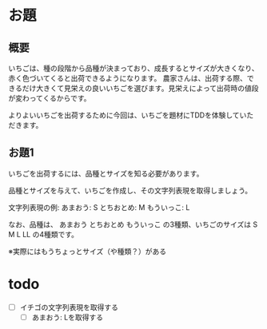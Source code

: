 # お題
## 概要
いちごは、種の段階から品種が決まっており、成長するとサイズが大きくなり、赤く色づいてくると出荷できるようになります。
農家さんは、出荷する際、できるだけ大きくて見栄えの良いいちごを選びます。見栄えによって出荷時の値段が変わってくるからです。

よりよいいちごを出荷するために今回は、いちごを題材にTDDを体験していただきます。

## お題1

いちごを出荷するには、品種とサイズを知る必要があります。

品種とサイズを与えて、いちごを作成し、その文字列表現を取得しましょう。

文字列表現の例: あまおう: S とちおとめ: M もういっこ: L

なお、品種は、 あまおう とちおとめ もういっこ の3種類、いちごのサイズは S M L LL の4種類です。

※実際にはもうちょっとサイズ（や種類？）がある

# todo
- [ ] イチゴの文字列表現を取得する  
  - [ ] あまおう: Lを取得する
